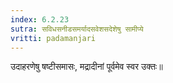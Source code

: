 ```yaml
---
index: 6.2.23
sutra: सविधसनीडसमर्यादसवेशसदेशेषु सामीप्ये
vritti: padamanjari
---
```


  उदाहरणेषु षष्टीसमासः, मद्रादीनां पूर्वमेव स्वर उक्तः॥